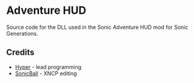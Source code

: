 # Adventure HUD
Source code for the DLL used in the Sonic Adventure HUD mod for Sonic Generations.

## Credits
- [Hyper](https://github.com/HyperBE32) - lead programming
- [SonicBall](https://www.youtube.com/channel/UC_ew11LAsmT89rzarmx1QDA) - XNCP editing